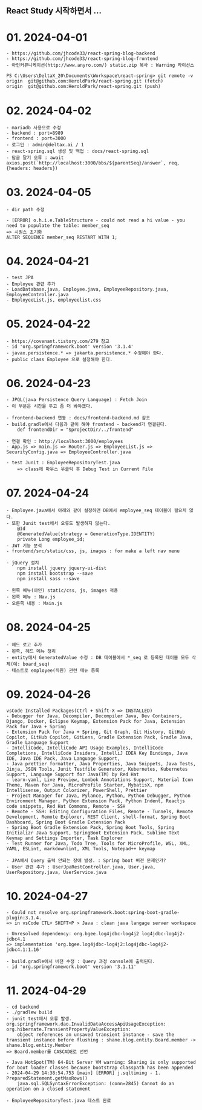 ## React Study 시작하면서 ...

# 01. 2024-04-01
    - https://github.com/jhcode33/react-spring-blog-backend
    - https://github.com/jhcode33/react-spring-blog-frontend
    - 아인커뮤니케이션(http://www.anyro.com/) static.zip 복사 : Warning 라이선스

    PS C:\Users\DeltaX_20\Documents\Workspace\react-spring> git remote -v
    origin  git@github.com:HeroldPark/react-spring.git (fetch)
    origin  git@github.com:HeroldPark/react-spring.git (push)

# 02. 2024-04-02
    - mariadb 사용으로 수정
    - backend : port=8989
    - frontend : port=3000
    - 로그인 : admin@deltax.ai / 1
    - react-spring.sql 생성 및 백업 : docs/react-spring.sql
    - 답글 달기 오류 : await axios.post(`http://localhost:3000/bbs/${parentSeq}/answer`, req, {headers: headers})

# 03. 2024-04-05
    - dir path 수정

    - [ERROR] o.h.i.e.TableStructure - could not read a hi value - you need to populate the table: member_seq
    => 시퀀스 초기화
    ALTER SEQUENCE member_seq RESTART WITH 1;

# 04. 2024-04-21
    - test JPA
    - Employee 관련 추가
    - LoadDatabase.java, Employee.java, EmployeeRepository.java, EmployeeController.java
    - EmployeeList.js, employeelist.css

# 05. 2024-04-22
    - https://covenant.tistory.com/279 참고
    - id 'org.springframework.boot' version '3.1.4'
    - javax.persistence.* => jakarta.persistence.* 수정해야 한다.
    - public class Employee 으로 설정해야 한다.

# 06. 2024-04-23
    - JPQL(java Persistence Query Language) : Fetch Join
    - 이 부분은 시간을 두고 좀 더 봐야겠다.

    - frontend-backend 연동 : docs/frontend-backend.md 참조
    - build.gradle에서 다음과 같이 해야 frontend - backend가 연결된다.
        def frontendDir = "$projectDir/../frontend"
    
    - 연결 확인 : http://localhost:3000/employees
    - App.js => main.js => Router.js => EmployeeList.js => SecurityConfig.java => EmployeeController.java

    - test Junit : EmployeeRepositoryTest.java
        => class에 마우스 우클릭 후 Debug Test in Current File

# 07. 2024-04-24
    - Employee.java에서 아래와 같이 설정하면 DB에서 employee_seq 테이블이 필요치 않다.
    - 또한 Junit test에서 오류도 발생하지 않는다.
        @Id
        @GeneratedValue(strategy = GenerationType.IDENTITY)
        private Long employee_id;
    - JWT 기능 분석
    - frontend/src/static/css, js, images : for make a left nav menu

    - jQuery 설치
        npm install jquery jquery-ui-dist
        npm install bootstrap --save
        npm install sass --save

    - 왼쪽 메뉴(아인) static/css, js, images 적용
    - 왼쪽 메뉴 : Nav.js
    - 오른쪽 내용 : Main.js

# 08. 2024-04-25
    - 헤드 로고 추가
    - 왼쪽, 헤드 메뉴 정리
    - entity에서 GeneratedValue 수정 : DB 테이블에서 *_seq 로 등록된 테이블 모두 삭제(예: board_seq)
    - 테스트로 employee(직원) 관련 메뉴 등록

# 09. 2024-04-26
    vsCode Installed Packages(Ctrl + Shift-X => INSTALLED)
    - Debugger for Java, Decompiler, Decompiler Java, Dev Containers, Django, Docker, Eclipse Keymap, Extension Pack for Java, Extension Pack for Java + Spring
    - Extension Pack for Java + Spring, Git Graph, Git History, GitHub Copilot, GitHub Copilot, GitLens, Gradle Extension Pack, Gradle Java, Gradle Language Support
    - IntelliCode, IntelliCode API Usage Examples, IntelliCode Completions, IntelliCode Insiders, IntelliJ IDEA Key Bindings, Java IDE, Java IDE Pack, Java Language Support,
    - Java prettier formatter, Java Properties, Java Snippets, Java Tests, Jinja, JSON Tools, Junit Testfile Generator, Kubernetes, Kubernetes Support, Language Support for Java(TM) by Red Hat
    - learn-yaml, Live Preview, Lombok Annotations Support, Material Icon Theme, Maven for Java, MicroProfile Starter, MybatisX, npm Intellisense, Output Colorizer, PowerShell, Prettier
    - Project Manager for Java, Pylance, Python, Python Debugger, Python Environment Manager, Python Extension Pack, Python Indent, Reactjs code snippets, Red Hat Commons, Remote - SSH
    - Remote - SSH: Editing Configuration Files, Remote - Tunnels, Remote Development, Remote Explorer, REST Client, shell-format, Spring Boot Dashboard, Spring Boot Gradle Extension Pack
    - Spring Boot Gradle Extension Pack, Spring Boot Tools, Spring Initializr Java Support, SpringBoot Extension Pack, Sublime Text Keymap and Settings Importer, Task Explorer
    - Test Runner for Java, Todo Tree, Tools for MicroProfile, WSL, XML, YAML, ESLint, markdownlint, XML Tools, Notepad++ keymap

    - JPA에서 Query 출력 안되는 장애 발생. : Spring boot 버젼 문제인가?
    - User 관련 추가 : UserJpaRestController.java, User.java, UserRepository.java, UserService.java

# 10. 2024-04-27
    - Could not resolve org.springframework.boot:spring-boot-gradle-plugin:3.1.4.
    => in vsCode CTL+ SHIFT+P > Java : clean java langage server workspace

    - Unresolved dependency: org.bgee.log4jdbc-log4j2 log4jdbc-log4j2-jdbc4.1
    => implementation 'org.bgee.log4jdbc-log4j2:log4jdbc-log4j2-jdbc4.1:1.16'

    - build.gradle에서 버젼 수정 : Query 과정 console에 출력된다.
    - id 'org.springframework.boot' version '3.1.11'

# 11. 2024-04-29
    - cd backend
    - ./gradlew build
    - junit test에서 오류 발생.
    org.springframework.dao.InvalidDataAccessApiUsageException: 
    org.hibernate.TransientPropertyValueException: 
        object references an unsaved transient instance - save the transient instance before flushing : shane.blog.entity.Board.member -> shane.blog.entity.Member
    => Board.member를 CASCADE로 선언

    - Java HotSpot(TM) 64-Bit Server VM warning: Sharing is only supported for boot loader classes because bootstrap classpath has been appended
    - 2024-04-29 14:38:54.753 [main] [ERROR] j.sqltiming - 1. PreparedStatement.getMaxRows() 
        java.sql.SQLSyntaxErrorException: (conn=2845) Cannot do an operation on a closed statement

    - EmployeeRepositoryTest.java 테스트 완료